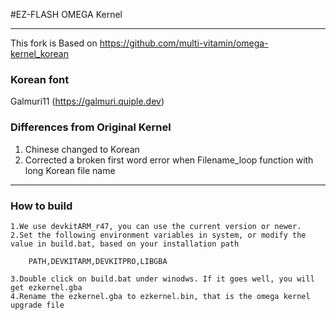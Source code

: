 #EZ-FLASH OMEGA Kernel

--------------------------------------
This fork is Based on https://github.com/multi-vitamin/omega-kernel_korean

### Korean font

Galmuri11 (https://galmuri.quiple.dev)

### Differences from Original Kernel
1. Chinese changed to Korean
2. Corrected a broken first word error when Filename_loop function with long Korean file name
--------------------------------------

### How to build 

    1.We use devkitARM_r47, you can use the current version or newer.
    2.Set the following environment variables in system, or modify the value in build.bat, based on your installation path
 
        PATH,DEVKITARM,DEVKITPRO,LIBGBA

    3.Double click on build.bat under winodws. If it goes well, you will get ezkernel.gba
    4.Rename the ezkernel.gba to ezkernel.bin, that is the omega kernel upgrade file
